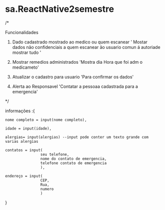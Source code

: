 # sa.ReactNative2semestre

/*

Funcionalidades

1) Dado cadastrado mostrado ao medico ou quem escanear
 ' Mostar dados não confidenciais a quem escanear ão usuario comun á autoriade mostrar tudo  '

2) Mostrar remedios administrados
    'Mostra dia Hora que foi adm o medicameto'

3) Atualizar o cadastro para usuario
    'Para confirmar os dados'

4) Alerta ao Responsavel
   'Contatar a pessoaa cadastrada para a emergencia'

*/

informações :{

    nome completo = input(nome completo),

    idade = input(idade),

    alergias= input(alergias) --input pode conter um texto grande com varias alergias 

    contatos = input(
                    seu telefone,
                    nome do contato de emergencia,
                    telefone contato de emergencia
                    ),

    endereço = input( 
                    CEP,
                    Rua,
                    numero
                    )
    

}